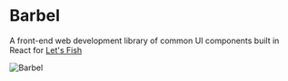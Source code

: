 # Barbel
A front-end web development library of common UI components built in React for [Let's Fish](http://lets.fish)

![Barbel](https://img0.etsystatic.com/031/2/6758260/il_570xN.635597932_k972.jpg "Barbel")
